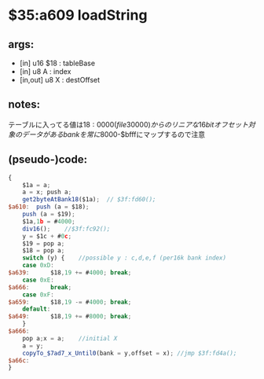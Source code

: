 ﻿
# $35:a609 loadString

<summary></summary>

## args:
+ [in] u16 $18 : tableBase
+ [in] u8 A : index
+ [in,out] u8 X : destOffset
## notes:
テーブルに入ってる値は$18:0000(file30000)からのリニアな16bitオフセット
対象のデータがあるbankを常に$8000-$bfffにマップするので注意
## (pseudo-)code:
```js
{
	$1a = a;
	a = x; push a;
	get2byteAtBank18($1a);	// $3f:fd60();
$a610:	push (a = $18);
	push (a = $19);
	$1a,1b = #4000;
	div16();	//$3f:fc92();
	y = $1c + #0c;
	$19 = pop a;
	$18 = pop a;
	switch (y) {	//possible y : c,d,e,f (per16k bank index)
	case 0xD:
$a639:		$18,19 += #4000; break;
	case 0xE:
$a666:		break;
	case 0xF:
$a659:		$18,19 -= #4000; break;
	default:
$a649:		$18,19 += #8000; break;
	}
$a666:
	pop a;x = a;	//initial X
	a = y;
	copyTo_$7ad7_x_Until0(bank = y,offset = x);	//jmp $3f:fd4a();
$a66c:
}
```




